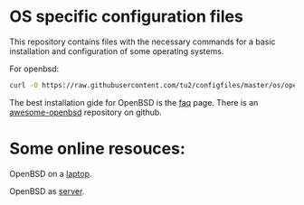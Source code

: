 # OS specific configuration files

This repository contains files with the necessary commands for a basic installation and configuration of some operating systems. 

For openbsd:

```bash
curl -O https://raw.githubusercontent.com/tu2/configfiles/master/os/openbsd.txt
```

The best installation gide for OpenBSD is the [faq](http://www.openbsd.org/faq/index.html) page.
There is an [awesome-openbsd](https://github.com/ligurio/awesome-openbsd) repository on github.

# Some online resouces:

OpenBSD on a [laptop](http://sohcahtoa.org.uk/openbsd.html).

OpenBSD as [server](http://thecyberrecce.net/2017/01/15/secure-webservers-with-openbsd-6-0-setting-up-httpd-mariadb-and-php/).

